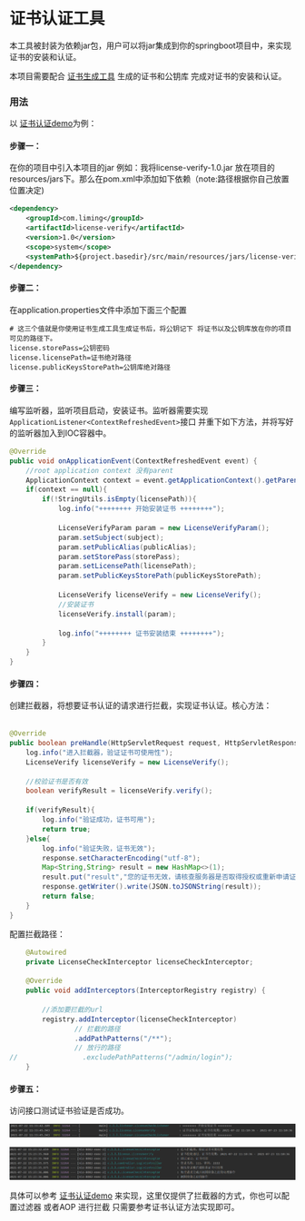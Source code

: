 # 证书认证工具

本工具被封装为依赖jar包，用户可以将jar集成到你的springboot项目中，来实现证书的安装和认证。

本项目需要配合 [证书生成工具](https://github.com/c-onstantine/license-builder) 生成的证书和公钥库 完成对证书的安装和认证。

### 用法

以 [证书认证demo](https://github.com/c-onstantine/license-client)为例：

#### 步骤一：

在你的项目中引入本项目的jar 例如：我将license-verify-1.0.jar 放在项目的resources/jars下。那么在pom.xml中添加如下依赖（note:路径根据你自己放置位置决定)

```xml
<dependency>
    <groupId>com.liming</groupId>
    <artifactId>license-verify</artifactId>
    <version>1.0</version>
    <scope>system</scope>
    <systemPath>${project.basedir}/src/main/resources/jars/license-verify-1.0.jar</systemPath>
</dependency>
```

#### 步骤二：

在application.properties文件中添加下面三个配置

```properties
# 这三个值就是你使用证书生成工具生成证书后，将公钥记下 将证书以及公钥库放在你的项目可见的路径下。
license.storePass=公钥密码
license.licensePath=证书绝对路径
license.publicKeysStorePath=公钥库绝对路径
```

#### 步骤三：

编写监听器，监听项目启动，安装证书。监听器需要实现`ApplicationListener<ContextRefreshedEvent>`接口 并重下如下方法，并将写好的监听器加入到IOC容器中。

```java
@Override
public void onApplicationEvent(ContextRefreshedEvent event) {
    //root application context 没有parent
    ApplicationContext context = event.getApplicationContext().getParent();
    if(context == null){
        if(!StringUtils.isEmpty(licensePath)){
            log.info("++++++++ 开始安装证书 ++++++++");

            LicenseVerifyParam param = new LicenseVerifyParam();
            param.setSubject(subject);
            param.setPublicAlias(publicAlias);
            param.setStorePass(storePass);
            param.setLicensePath(licensePath);
            param.setPublicKeysStorePath(publicKeysStorePath);

            LicenseVerify licenseVerify = new LicenseVerify();
            //安装证书
            licenseVerify.install(param);

            log.info("++++++++ 证书安装结束 ++++++++");
        }
    }
}
```

#### 步骤四：

创建拦截器，将想要证书认证的请求进行拦截，实现证书认证。核心方法：

```java

@Override
public boolean preHandle(HttpServletRequest request, HttpServletResponse response, Object handler) throws Exception {
    log.info("进入拦截器，验证证书可使用性");
    LicenseVerify licenseVerify = new LicenseVerify();

    //校验证书是否有效
    boolean verifyResult = licenseVerify.verify();

    if(verifyResult){
        log.info("验证成功，证书可用");
        return true;
    }else{
        log.info("验证失败，证书无效");
        response.setCharacterEncoding("utf-8");
        Map<String,String> result = new HashMap<>(1);
        result.put("result","您的证书无效，请核查服务器是否取得授权或重新申请证书！");
        response.getWriter().write(JSON.toJSONString(result));
        return false;
    }
}
```

配置拦截路径：

```java
    @Autowired
    private LicenseCheckInterceptor licenseCheckInterceptor;

    @Override
    public void addInterceptors(InterceptorRegistry registry) {

        //添加要拦截的url
        registry.addInterceptor(licenseCheckInterceptor)
                // 拦截的路径
                .addPathPatterns("/**");
                // 放行的路径
//                .excludePathPatterns("/admin/login");
    }
```

#### 步骤五：

访问接口测试证书验证是否成功。

![image-20210722152351046](READMEimg/image-20210722152351046.png)

![image-20210722152407748](READMEimg/image-20210722152407748.png)



具体可以参考  [证书认证demo](https://github.com/c-onstantine/license-client) 来实现，这里仅提供了拦截器的方式，你也可以配置过滤器 或者AOP 进行拦截 只需要参考证书认证方法实现即可。

